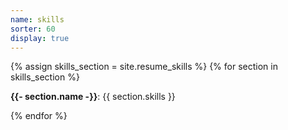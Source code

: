 ```yaml
---
name: skills
sorter: 60
display: true
---
```

{% assign skills_section = site.resume_skills %}
{% for section in skills_section %}
<p><strong>{{- section.name -}}</strong>:  {{ section.skills }}</p>
{% endfor %}
